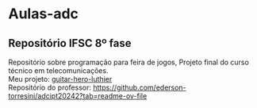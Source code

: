 # Aulas-adc
## Repositório IFSC 8º fase
Repositório sobre programação para feira de jogos, Projeto final do curso técnico em telecomunicações. <br>
Meu projeto: [guitar-hero-luthier](https://github.com/guitar-hero-luthier) <br>
Repositório do professor: https://github.com/ederson-torresini/adcipt20242?tab=readme-ov-file
